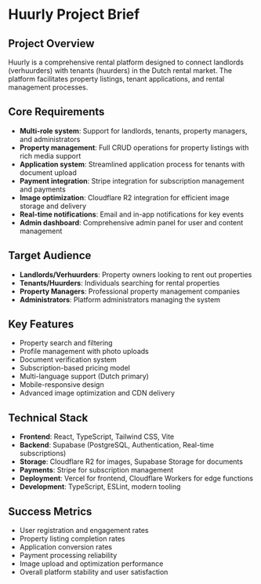 # Huurly Project Brief

## Project Overview
Huurly is a comprehensive rental platform designed to connect landlords (verhuurders) with tenants (huurders) in the Dutch rental market. The platform facilitates property listings, tenant applications, and rental management processes.

## Core Requirements
- **Multi-role system**: Support for landlords, tenants, property managers, and administrators
- **Property management**: Full CRUD operations for property listings with rich media support
- **Application system**: Streamlined application process for tenants with document upload
- **Payment integration**: Stripe integration for subscription management and payments
- **Image optimization**: Cloudflare R2 integration for efficient image storage and delivery
- **Real-time notifications**: Email and in-app notifications for key events
- **Admin dashboard**: Comprehensive admin panel for user and content management

## Target Audience
- **Landlords/Verhuurders**: Property owners looking to rent out properties
- **Tenants/Huurders**: Individuals searching for rental properties
- **Property Managers**: Professional property management companies
- **Administrators**: Platform administrators managing the system

## Key Features
- Property search and filtering
- Profile management with photo uploads
- Document verification system
- Subscription-based pricing model
- Multi-language support (Dutch primary)
- Mobile-responsive design
- Advanced image optimization and CDN delivery

## Technical Stack
- **Frontend**: React, TypeScript, Tailwind CSS, Vite
- **Backend**: Supabase (PostgreSQL, Authentication, Real-time subscriptions)
- **Storage**: Cloudflare R2 for images, Supabase Storage for documents
- **Payments**: Stripe for subscription management
- **Deployment**: Vercel for frontend, Cloudflare Workers for edge functions
- **Development**: TypeScript, ESLint, modern tooling

## Success Metrics
- User registration and engagement rates
- Property listing completion rates
- Application conversion rates
- Payment processing reliability
- Image upload and optimization performance
- Overall platform stability and user satisfaction
